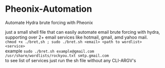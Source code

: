 # Pheonix-Automation
Automate Hydra brute forcing with Pheonix

just a small shell file that can easily automate email brute forcing with hydra, supporting over 2+ email services like hotmail, gmail, amd yahoo mail.
<br>
`chmod +x ./bret,sh ; sudo ./bret.sh <email> <path to wordlist> <service> `
<br>
example
`sudo ./bret.sh example@gmail.com /usr/share/wordlists/rockyou.txt smtp.gmail.com`
<br>
to see list of services just run the sh file without any CLI-ARGV's
